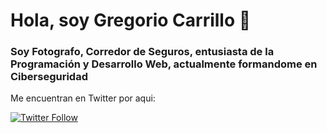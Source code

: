 # Hola, soy Gregorio Carrillo 👋

### Soy Fotografo, Corredor de Seguros, entusiasta de la Programación y Desarrollo Web, actualmente formandome en Ciberseguridad

Me encuentran en Twitter por aqui:

[<img alt="Twitter Follow" src="https://img.shields.io/twitter/follow/roswel47?color=1da1f2&label=roswel47&logo=twitter&style=for-the-badge">](https://twitter.com/roswel47)
